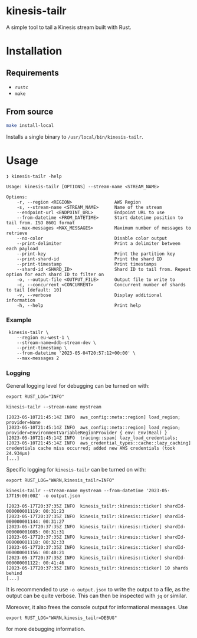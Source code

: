 # kinesis-tailr

A simple tool to tail a Kinesis stream built with Rust.

# Installation

## Requirements

* `rustc`
* `make`

## From source

```bash
make install-local
```

Installs a single binary to `/usr/local/bin/kinesis-tailr`.

# Usage

    ❯ kinesis-tailr -help

    Usage: kinesis-tailr [OPTIONS] --stream-name <STREAM_NAME>
    
    Options:
        -r, --region <REGION>                AWS Region
        -s, --stream-name <STREAM_NAME>      Name of the stream
        --endpoint-url <ENDPOINT_URL>        Endpoint URL to use
        --from-datetime <FROM_DATETIME>      Start datetime position to tail from. ISO 8601 format
        --max-messages <MAX_MESSAGES>        Maximum number of messages to retrieve
        --no-color                           Disable color output
        --print-delimiter                    Print a delimiter between each payload
        --print-key                          Print the partition key
        --print-shard-id                     Print the shard ID
        --print-timestamp                    Print timestamps
        --shard-id <SHARD_ID>                Shard ID to tail from. Repeat option for each shard ID to filter on
        -o, --output-file <OUTPUT_FILE>      Output file to write to
        -c, --concurrent <CONCURRENT>        Concurrent number of shards to tail [default: 10]
        -v, --verbose                        Display additional information
        -h, --help                           Print help

### Example

     kinesis-tailr \
        --region eu-west-1 \
        --stream-name=ddb-stream-dev \
        --print-timestamp \
        --from-datetime '2023-05-04T20:57:12+00:00' \
        --max-messages 2

### Logging

General logging level for debugging can be turned on with:

    export RUST_LOG="INFO"

    kinesis-tailr --stream-name mystream

    [2023-05-10T21:45:14Z INFO  aws_config::meta::region] load_region; provider=None
    [2023-05-10T21:45:14Z INFO  aws_config::meta::region] load_region; provider=EnvironmentVariableRegionProvider { env: Env(Real) }
    [2023-05-10T21:45:14Z INFO  tracing::span] lazy_load_credentials;
    [2023-05-10T21:45:14Z INFO  aws_credential_types::cache::lazy_caching] credentials cache miss occurred; added new AWS credentials (took 24.934µs)
    [...]

Specific logging for `kinesis-tailr` can be turned on with:

    export RUST_LOG="WARN,kinesis_tailr=INFO"

    kinesis-tailr --stream-name mystream --from-datetime '2023-05-17T19:00:00Z' -o output.json

    [2023-05-17T20:37:35Z INFO  kinesis_tailr::kinesis::ticker] shardId-000000001119: 00:31:23
    [2023-05-17T20:37:35Z INFO  kinesis_tailr::kinesis::ticker] shardId-000000001144: 00:31:27
    [2023-05-17T20:37:35Z INFO  kinesis_tailr::kinesis::ticker] shardId-000000001085: 00:31:31
    [2023-05-17T20:37:35Z INFO  kinesis_tailr::kinesis::ticker] shardId-000000001118: 00:32:33
    [2023-05-17T20:37:35Z INFO  kinesis_tailr::kinesis::ticker] shardId-000000001156: 00:40:21
    [2023-05-17T20:37:35Z INFO  kinesis_tailr::kinesis::ticker] shardId-000000001122: 00:41:46
    [2023-05-17T20:37:35Z INFO  kinesis_tailr::kinesis::ticker] 10 shards behind
    [...]

It is recommended to use `-o output.json` to write the output to a file, as the output can be quite verbose. This can then be inspected with `jq` or similar.

Moreover, it also frees the console output for informational messages. Use

    export RUST_LOG="WARN,kinesis_tailr=DEBUG"

for more debugging information.

